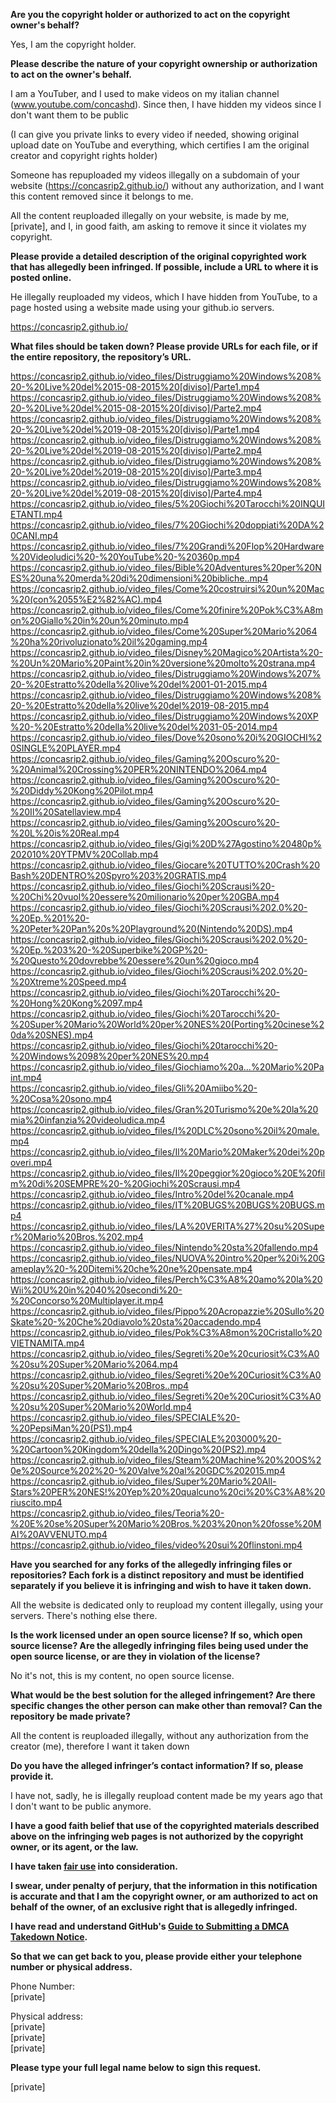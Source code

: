 **Are you the copyright holder or authorized to act on the copyright owner's behalf?**

Yes, I am the copyright holder.

**Please describe the nature of your copyright ownership or authorization to act on the owner's behalf.**

I am a YouTuber, and I used to make videos on my italian channel (www.youtube.com/concashd). Since then, I have hidden my videos since I don't want them to be public

(I can give you private links to every video if needed, showing original upload date on YouTube and everything, which certifies I am the original creator and copyright rights holder)

Someone has repuploaded my videos illegally on a subdomain of your website (https://concasrip2.github.io/) without any authorization, and I want this content removed since it belongs to me.

All the content reuploaded illegally on your website, is made by me, [private], and I, in good faith, am asking to remove it since it violates my copyright.

**Please provide a detailed description of the original copyrighted work that has allegedly been infringed. If possible, include a URL to where it is posted online.**

He illegally reuploaded my videos, which I have hidden from YouTube, to a page hosted using a website made using your github.io servers.

https://concasrip2.github.io/

**What files should be taken down? Please provide URLs for each file, or if the entire repository, the repository’s URL.**

https://concasrip2.github.io/video_files/Distruggiamo%20Windows%208%20-%20Live%20del%2015-08-2015%20[diviso]/Parte1.mp4  
https://concasrip2.github.io/video_files/Distruggiamo%20Windows%208%20-%20Live%20del%2015-08-2015%20[diviso]/Parte2.mp4  
https://concasrip2.github.io/video_files/Distruggiamo%20Windows%208%20-%20Live%20del%2019-08-2015%20[diviso]/Parte1.mp4  
https://concasrip2.github.io/video_files/Distruggiamo%20Windows%208%20-%20Live%20del%2019-08-2015%20[diviso]/Parte2.mp4  
https://concasrip2.github.io/video_files/Distruggiamo%20Windows%208%20-%20Live%20del%2019-08-2015%20[diviso]/Parte3.mp4  
https://concasrip2.github.io/video_files/Distruggiamo%20Windows%208%20-%20Live%20del%2019-08-2015%20[diviso]/Parte4.mp4  
https://concasrip2.github.io/video_files/5%20Giochi%20Tarocchi%20INQUIETANTI.mp4  
https://concasrip2.github.io/video_files/7%20Giochi%20doppiati%20DA%20CANI.mp4  
https://concasrip2.github.io/video_files/7%20Grandi%20Flop%20Hardware%20Videoludici%20-%20YouTube%20-%20360p.mp4  
https://concasrip2.github.io/video_files/Bible%20Adventures%20per%20NES%20una%20merda%20di%20dimensioni%20bibliche..mp4  
https://concasrip2.github.io/video_files/Come%20costruirsi%20un%20Mac%20(con%2055%E2%82%AC).mp4  
https://concasrip2.github.io/video_files/Come%20finire%20Pok%C3%A8mon%20Giallo%20in%20un%20minuto.mp4  
https://concasrip2.github.io/video_files/Come%20Super%20Mario%2064%20ha%20rivoluzionato%20il%20gaming.mp4  
https://concasrip2.github.io/video_files/Disney%20Magico%20Artista%20-%20Un%20Mario%20Paint%20in%20versione%20molto%20strana.mp4  
https://concasrip2.github.io/video_files/Distruggiamo%20Windows%207%20-%20Estratto%20della%20live%20del%2001-01-2015.mp4  
https://concasrip2.github.io/video_files/Distruggiamo%20Windows%208%20-%20Estratto%20della%20live%20del%2019-08-2015.mp4  
https://concasrip2.github.io/video_files/Distruggiamo%20Windows%20XP%20-%20Estratto%20della%20live%20del%2031-05-2014.mp4  
https://concasrip2.github.io/video_files/Dove%20sono%20i%20GIOCHI%20SINGLE%20PLAYER.mp4  
https://concasrip2.github.io/video_files/Gaming%20Oscuro%20-%20Animal%20Crossing%20PER%20NINTENDO%2064.mp4  
https://concasrip2.github.io/video_files/Gaming%20Oscuro%20-%20Diddy%20Kong%20Pilot.mp4  
https://concasrip2.github.io/video_files/Gaming%20Oscuro%20-%20Il%20Satellaview.mp4  
https://concasrip2.github.io/video_files/Gaming%20Oscuro%20-%20L%20is%20Real.mp4  
https://concasrip2.github.io/video_files/Gigi%20D%27Agostino%20480p%202010%20YTPMV%20Collab.mp4  
https://concasrip2.github.io/video_files/Giocare%20TUTTO%20Crash%20Bash%20DENTRO%20Spyro%203%20GRATIS.mp4  
https://concasrip2.github.io/video_files/Giochi%20Scrausi%20-%20Chi%20vuol%20essere%20milionario%20per%20GBA.mp4  
https://concasrip2.github.io/video_files/Giochi%20Scrausi%202.0%20-%20Ep.%201%20-%20Peter%20Pan%20s%20Playground%20(Nintendo%20DS).mp4  
https://concasrip2.github.io/video_files/Giochi%20Scrausi%202.0%20-%20Ep.%203%20-%20Superbike%20GP%20-%20Questo%20dovrebbe%20essere%20un%20gioco.mp4  
https://concasrip2.github.io/video_files/Giochi%20Scrausi%202.0%20-%20Xtreme%20Speed.mp4  
https://concasrip2.github.io/video_files/Giochi%20Tarocchi%20-%20Hong%20Kong%2097.mp4  
https://concasrip2.github.io/video_files/Giochi%20Tarocchi%20-%20Super%20Mario%20World%20per%20NES%20(Porting%20cinese%20da%20SNES).mp4  
https://concasrip2.github.io/video_files/Giochi%20tarocchi%20-%20Windows%2098%20per%20NES%20.mp4  
https://concasrip2.github.io/video_files/Giochiamo%20a...%20Mario%20Paint.mp4  
https://concasrip2.github.io/video_files/Gli%20Amiibo%20-%20Cosa%20sono.mp4  
https://concasrip2.github.io/video_files/Gran%20Turismo%20e%20la%20mia%20infanzia%20videoludica.mp4  
https://concasrip2.github.io/video_files/I%20DLC%20sono%20il%20male.mp4  
https://concasrip2.github.io/video_files/Il%20Mario%20Maker%20dei%20poveri.mp4  
https://concasrip2.github.io/video_files/Il%20peggior%20gioco%20E%20film%20di%20SEMPRE%20-%20Giochi%20Scrausi.mp4  
https://concasrip2.github.io/video_files/Intro%20del%20canale.mp4  
https://concasrip2.github.io/video_files/IT%20BUGS%20BUGS%20BUGS.mp4  
https://concasrip2.github.io/video_files/LA%20VERITA%27%20su%20Super%20Mario%20Bros.%202.mp4  
https://concasrip2.github.io/video_files/Nintendo%20sta%20fallendo.mp4  
https://concasrip2.github.io/video_files/NUOVA%20intro%20per%20i%20Gameplay%20-%20Ditemi%20che%20ne%20pensate.mp4  
https://concasrip2.github.io/video_files/Perch%C3%A8%20amo%20la%20Wii%20U%20in%2040%20secondi%20-%20Concorso%20Multiplayer.it.mp4  
https://concasrip2.github.io/video_files/Pippo%20Acropazzie%20Sullo%20Skate%20-%20Che%20diavolo%20sta%20accadendo.mp4  
https://concasrip2.github.io/video_files/Pok%C3%A8mon%20Cristallo%20VIETNAMITA.mp4  
https://concasrip2.github.io/video_files/Segreti%20e%20curiosit%C3%A0%20su%20Super%20Mario%2064.mp4  
https://concasrip2.github.io/video_files/Segreti%20e%20Curiosit%C3%A0%20su%20Super%20Mario%20Bros..mp4  
https://concasrip2.github.io/video_files/Segreti%20e%20Curiosit%C3%A0%20su%20Super%20Mario%20World.mp4  
https://concasrip2.github.io/video_files/SPECIALE%20-%20PepsiMan%20(PS1).mp4  
https://concasrip2.github.io/video_files/SPECIALE%203000%20-%20Cartoon%20Kingdom%20della%20Dingo%20(PS2).mp4  
https://concasrip2.github.io/video_files/Steam%20Machine%20%20OS%20e%20Source%202%20-%20Valve%20al%20GDC%202015.mp4  
https://concasrip2.github.io/video_files/Super%20Mario%20All-Stars%20PER%20NES!%20Yep%20%20qualcuno%20ci%20%C3%A8%20riuscito.mp4  
https://concasrip2.github.io/video_files/Teoria%20-%20E%20se%20Super%20Mario%20Bros.%203%20non%20fosse%20MAI%20AVVENUTO.mp4  
https://concasrip2.github.io/video_files/video%20sui%20flinstoni.mp4  

**Have you searched for any forks of the allegedly infringing files or repositories? Each fork is a distinct repository and must be identified separately if you believe it is infringing and wish to have it taken down.**

All the website is dedicated only to reupload my content illegally, using your servers. There's nothing else there.

**Is the work licensed under an open source license? If so, which open source license? Are the allegedly infringing files being used under the open source license, or are they in violation of the license?**

No it's not, this is my content, no open source license.

**What would be the best solution for the alleged infringement? Are there specific changes the other person can make other than removal? Can the repository be made private?**

All the content is reuploaded illegally, without any authorization from the creator (me), therefore I want it taken down

**Do you have the alleged infringer’s contact information? If so, please provide it.**

I have not, sadly, he is illegally reupload content made be my years ago that I don't want to be public anymore.

**I have a good faith belief that use of the copyrighted materials described above on the infringing web pages is not authorized by the copyright owner, or its agent, or the law.**

**I have taken <a href="https://www.lumendatabase.org/topics/22">fair use</a> into consideration.**

**I swear, under penalty of perjury, that the information in this notification is accurate and that I am the copyright owner, or am authorized to act on behalf of the owner, of an exclusive right that is allegedly infringed.**

**I have read and understand GitHub's <a href="https://help.github.com/articles/guide-to-submitting-a-dmca-takedown-notice/">Guide to Submitting a DMCA Takedown Notice</a>.**

**So that we can get back to you, please provide either your telephone number or physical address.**

Phone Number:  
[private]

Physical address:  
[private]  
[private]  
[private]

**Please type your full legal name below to sign this request.**

[private]
